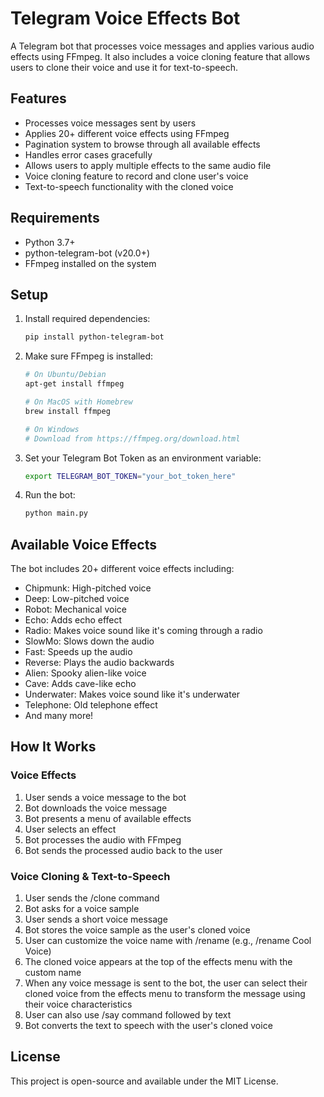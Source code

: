# Telegram Voice Effects Bot

A Telegram bot that processes voice messages and applies various audio effects using FFmpeg. It also includes a voice cloning feature that allows users to clone their voice and use it for text-to-speech.

## Features

- Processes voice messages sent by users
- Applies 20+ different voice effects using FFmpeg
- Pagination system to browse through all available effects
- Handles error cases gracefully
- Allows users to apply multiple effects to the same audio file
- Voice cloning feature to record and clone user's voice
- Text-to-speech functionality with the cloned voice

## Requirements

- Python 3.7+
- python-telegram-bot (v20.0+)
- FFmpeg installed on the system

## Setup

1. Install required dependencies:
   ```bash
   pip install python-telegram-bot
   ```

2. Make sure FFmpeg is installed:
   ```bash
   # On Ubuntu/Debian
   apt-get install ffmpeg
   
   # On MacOS with Homebrew
   brew install ffmpeg
   
   # On Windows
   # Download from https://ffmpeg.org/download.html
   ```

3. Set your Telegram Bot Token as an environment variable:
   ```bash
   export TELEGRAM_BOT_TOKEN="your_bot_token_here"
   ```

4. Run the bot:
   ```bash
   python main.py
   ```

## Available Voice Effects

The bot includes 20+ different voice effects including:

- Chipmunk: High-pitched voice
- Deep: Low-pitched voice
- Robot: Mechanical voice
- Echo: Adds echo effect
- Radio: Makes voice sound like it's coming through a radio
- SlowMo: Slows down the audio
- Fast: Speeds up the audio
- Reverse: Plays the audio backwards
- Alien: Spooky alien-like voice
- Cave: Adds cave-like echo
- Underwater: Makes voice sound like it's underwater
- Telephone: Old telephone effect
- And many more!

## How It Works

### Voice Effects
1. User sends a voice message to the bot
2. Bot downloads the voice message
3. Bot presents a menu of available effects
4. User selects an effect
5. Bot processes the audio with FFmpeg
6. Bot sends the processed audio back to the user

### Voice Cloning & Text-to-Speech
1. User sends the /clone command
2. Bot asks for a voice sample
3. User sends a short voice message
4. Bot stores the voice sample as the user's cloned voice
5. User can customize the voice name with /rename (e.g., /rename Cool Voice)
6. The cloned voice appears at the top of the effects menu with the custom name
7. When any voice message is sent to the bot, the user can select their cloned voice from the effects menu to transform the message using their voice characteristics
8. User can also use /say command followed by text
9. Bot converts the text to speech with the user's cloned voice

## License

This project is open-source and available under the MIT License.
